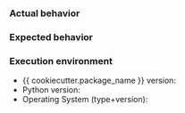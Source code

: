 ### Actual behavior


### Expected behavior


### Execution environment

* {{ cookiecutter.package_name }} version:
* Python version:
* Operating System (type+version):
